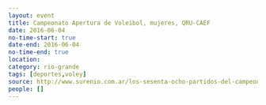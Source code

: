 ```yaml
---
layout: event 
title: Campeonato Apertura de Voleibol, mujeres, QRU-CAEF
date: 2016-06-04
no-time-start: true
date-end: 2016-06-04
no-time-end: true
location: 
category: rio-grande
tags: [deportes,voley]
source: http://www.surenio.com.ar/los-sesenta-ocho-partidos-del-campeonato-apertura-2016/
people: []
---
```


